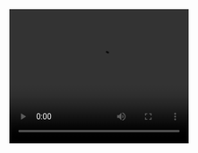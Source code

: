 <!--<iframe src="//player.bilibili.com/player.html?aid=59317437&bvid=BV1Pt411G7qh&cid=103365806&page=1" scrolling="no" border="0" frameborder="no" framespacing="0" allowfullscreen="true"> </iframe>-->

<video width="320" height="240" controls>
    <source src="三维点云配准技术_对齐两个不同坐标系中的点云.mp4" type="video/mp4">
</video>